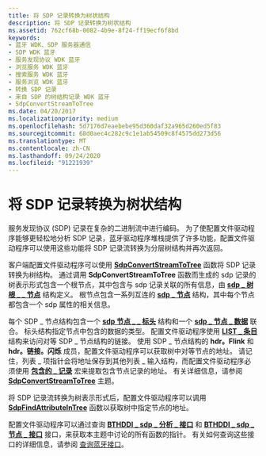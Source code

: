 ```yaml
---
title: 将 SDP 记录转换为树状结构
description: 将 SDP 记录转换为树状结构
ms.assetid: 762cf68b-0082-4b9e-8f24-ff19ecf6f8bd
keywords:
- 蓝牙 WDK、SDP 服务器通信
- SDP WDK 蓝牙
- 服务发现协议 WDK 蓝牙
- 浏览服务 WDK 蓝牙
- 搜索服务 WDK 蓝牙
- 服务浏览 WDK 蓝牙
- 转换 SDP 记录
- 来自 SDP 的树结构记录 WDK 蓝牙
- SdpConvertStreamToTree
ms.date: 04/20/2017
ms.localizationpriority: medium
ms.openlocfilehash: 5d7176d7eaebebe95d360daf32a965d260ed5f83
ms.sourcegitcommit: 68d0aec4c282c9c1e1ab54509c8f4575dd273d56
ms.translationtype: MT
ms.contentlocale: zh-CN
ms.lasthandoff: 09/24/2020
ms.locfileid: "91221939"
---
```

# <a name="converting-sdp-records-to-a-tree-structure"></a>将 SDP 记录转换为树状结构


服务发现协议 (SDP) 记录在复杂的二进制流中进行编码。 为了使配置文件驱动程序能够更轻松地分析 SDP 记录，蓝牙驱动程序堆栈提供了许多功能，配置文件驱动程序可以使用这些功能将 SDP 记录流转换为分层树结构并再次返回。

客户端配置文件驱动程序可以使用 [**SdpConvertStreamToTree**](/windows-hardware/drivers/ddi/bthsdpddi/nc-bthsdpddi-pconvertstreamtotree) 函数将 SDP 记录转换为树结构。 通过调用 **SdpConvertStreamToTree** 函数而生成的 sdp 记录的树表示形式包含一个根节点，其中包含与 sdp 记录关联的所有信息，由 [**sdp \_ 树根 \_ \_ 节点**](/windows-hardware/drivers/ddi/sdpnode/ns-sdpnode-_sdp_tree_root_node) 结构定义。 根节点包含一系列互连的 [**sdp \_ 节点**](/windows-hardware/drivers/ddi/sdpnode/ns-sdpnode-_sdp_node) 结构，其中每个节点都包含一个 sdp 属性的相关信息。

每个 SDP \_ 节点结构包含一个 [**sdp 节点 \_ \_ 标头**](/windows-hardware/drivers/ddi/sdpnode/ns-sdpnode-_sdp_node_header) 结构和一个 [**sdp \_ 节点 \_ 数据**](/windows-hardware/drivers/ddi/sdpnode/ns-sdpnode-_sdp_node_data) 联合。 标头结构指定节点中包含的数据的类型。 配置文件驱动程序使用 [**LIST \_ 条目**](/windows/win32/api/ntdef/ns-ntdef-list_entry) 结构来访问对等 SDP \_ 节点结构的链接。 使用 SDP \_ 节点结构的 **hdr。Flink** 和 **hdr。链接。闪烁** 成员，配置文件驱动程序可以获取树中对等节点的地址。 请记住，列表 \_ 项指针会将地址保存到其他列表 \_ 输入结构，而配置文件驱动程序必须使用 [**包含的 \_ 记录**](../kernel/mm-bad-pointer.md) 宏来提取包含节点记录的地址。 有关详细信息，请参阅 [**SdpConvertStreamToTree**](/windows-hardware/drivers/ddi/bthsdpddi/nc-bthsdpddi-pconvertstreamtotree) 主题。

将 SDP 记录流转换为树表示形式后，配置文件驱动程序可以调用 [**SdpFindAttributeInTree**](/windows-hardware/drivers/ddi/sdplib/nf-sdplib-sdpfindattributeintree) 函数以获取树中指定节点的地址。

配置文件驱动程序可以通过查询 [**BTHDDI \_ sdp \_ 分析 \_ 接口**](/windows-hardware/drivers/ddi/bthsdpddi/ns-bthsdpddi-_bthddi_sdp_parse_interface) 和 [**BTHDDI \_ sdp \_ 节点 \_ 接口**](/windows-hardware/drivers/ddi/bthsdpddi/ns-bthsdpddi-_bthddi_sdp_node_interface) 接口，来获取本主题中讨论的所有函数的指针。 有关如何查询这些接口的详细信息，请参阅 [查询蓝牙接口](querying-for-bluetooth-interfaces.md)。

 


